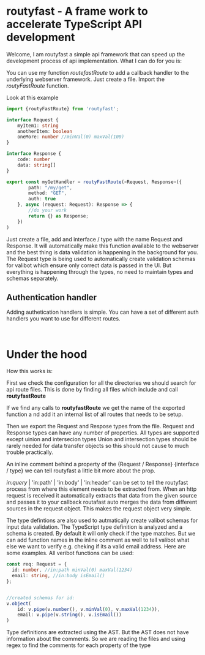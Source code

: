 # routyfast - A frame work to accelerate TypeScript API development

Welcome, I am routyfast a simple api framework that can speed up the development
process of api implementation. What I can do for you is:

You can use my function _routefastRoute_ to add a callback handler to the
underlying webserver framework. Just create a file. Import the _routyFastRoute_
function.

Look at this example

```ts
import {routyFastRoute} from 'routyfast';

interface Request {
    myItem1: string
    anotherItem: boolean
    oneMore: number //minVal(0) maxVal(100)
}

interface Response {
    code: number
    data: string[]
}

export const myGetHandler = routyFastRoute(<Request, Response>({
        path: "/my/get",
        method: "GET",
        auth: true
    }, async (request: Request): Response => {
        //do your work
        return {} as Response;
    })
)

```

Just create a file, add and interface / type with the name Request and Response.
It will automatically make this function available to the webserver and the best
thing is data validation is happening in the background for you. The Request type
is being used to automatically create validation schemas for valibot which ensure
only correct data is passed in the UI. But everything is happening through the
types, no need to maintain types and schemas separately.

## Authentication handler

Adding authetication handlers is simple. You can have a set of different
auth handlers you want to use for different routes.

```


```

# Under the hood

How this works is:

First we check the configuration for all the directories we should search for
api route files. This is done by finding all files which include and call **routyfastRoute**

If we find any calls to **routyfastRoute** we get the name of the exported function a
nd add it an internal list of all routes that needs to be setup.

Then we export the Request and Respose types from the file. Request and Response
types can have any number of properties. All types are supported except uinion and intersecion types
Union and intersection types should be rarely needed for data transfer objects so this
should not cause to much trouble practically.

An inline comment behind a property of the {Request / Response} {interface / type}
we can tell routyfast a little bit more about the prop.

_in:query_ | 'in:path' | 'in:body' | 'in:header' can be set to tell the routyfast process from
where this element needs to be extracted from. When an http request is received
it automatically extracts that data from the given source and passes it to your callback
routafast auto merges the data from different sources in the request object.
This makes the request object very simple.

The type defintions are also used to autmatically create valibot schemas for input
data validation. The TypeScript type definition is analyzed and a schema is created.
By default it will only check if the type matches. But we can add function names
in the inline comment as well to tell valibot what else we want to verify e.g.
cheking if its a valid email address. Here are some examples. All veribot functions
can be used:

```ts
const req: Request = {
  id: number, //in:path minVal(0) maxVal(1234)
  email: string, //in:body isEmail()
};


//created schemas for id:
v.object(
    id: v.pipe(v.number(), v.minVal(0), v.maxVal(1234)),
    email: v.pipe(v.string(), v.isEmail())
)
```

Type definitions are extracted using the AST. But the AST does not have
information about the comments. So we are reading the files and using regex to
find the comments for each property of the type
